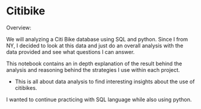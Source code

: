# Citibike

Overview:

We will analyzing a Citi Bike database using SQL and python. Since I from NY, I decided to look at this data and just do an overall analysis with the data provided and see what questions I can answer.  

This notebook contains an in depth explanation of the result behind the analysis and reasoning behind the strategies I use within each project. 
- This is all about data analysis to find interesting insights about the use of citibikes. 

I wanted to continue practicing with SQL language while also using python. 



